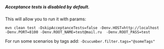 ##### Acceptance tests is disabled by default. 
This will allow you to run it with params:

`mvn clean test -DskipAcceptanceTests=false -Denv.HOST=http://localhost -Denv.PORT=8100 -Denv.ROOT_NAME=test@mail.ru 
-Denv.ROOT_PASS=test`

For run some scenarios by tags add: `-Dcucumber.filter.tags="@someTags"`
